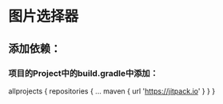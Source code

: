 # 图片选择器

## 添加依赖：

### 项目的Project中的build.gradle中添加：
allprojects {
		repositories {
			...
			maven { url 'https://jitpack.io' }
		}
	}
